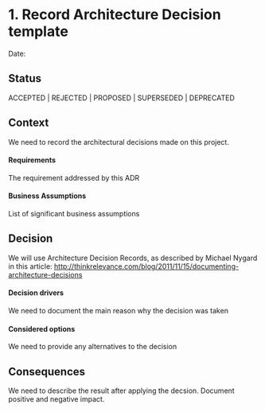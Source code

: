 # 1. Record Architecture Decision template

Date: <date>

## Status

ACCEPTED | REJECTED | PROPOSED | SUPERSEDED | DEPRECATED

## Context

We need to record the architectural decisions made on this project.

#### Requirements

The requirement addressed by this ADR

#### Business Assumptions

List of significant business assumptions

## Decision

We will use Architecture Decision Records, as described by Michael Nygard in this article: http://thinkrelevance.com/blog/2011/11/15/documenting-architecture-decisions

#### Decision drivers

We need to document the main reason why the decision was taken

#### Considered options

We need to provide any alternatives to the decision

## Consequences

We need to describe the result after applying the decsion.  Document positive and negative impact.

